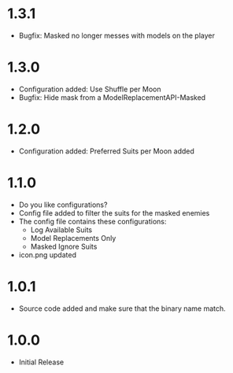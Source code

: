# 1.3.1
- Bugfix: Masked no longer messes with models on the player

# 1.3.0
- Configuration added: Use Shuffle per Moon
- Bugfix: Hide mask from a ModelReplacementAPI-Masked

# 1.2.0
- Configuration added: Preferred Suits per Moon added

# 1.1.0
- Do you like configurations?
- Config file added to filter the suits for the masked enemies
- The config file contains these configurations:
  - Log Available Suits
  - Model Replacements Only
  - Masked Ignore Suits
- icon.png updated

# 1.0.1
- Source code added and make sure that the binary name match.

# 1.0.0
- Initial Release
